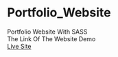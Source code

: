# Portfolio_Website
Portfolio Website With SASS <br>
The Link Of The Website Demo <br>
[Live Site](https://portfolio-website-psi.vercel.app/index.html)
